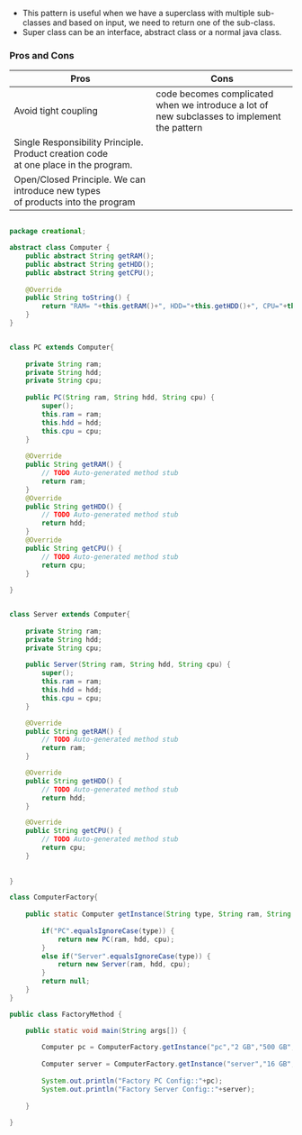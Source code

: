 
- This pattern is useful when we have a superclass with multiple sub-classes and based on input, we need to return one of the sub-class.
- Super class can be an interface, abstract class or a normal java class.

### Pros and Cons

<table>
    <thead>
        <tr>
            <th>Pros</th>
            <th>Cons</th>
        </tr>
    </thead>
    <tr>
        <td>Avoid tight coupling</td>
	<td>code becomes complicated when we introduce a lot of </br> new subclasses to implement the pattern</td>
    </tr>
    <tr>
        <td>Single Responsibility Principle. Product creation code </br>at one place in the program.</td>
	<td></td>
    </tr>
    <tr>
        <td>Open/Closed Principle. We can introduce new types </br>of products into the program</td>
	<td></td>
    </tr>
</table>


```java

package creational;

abstract class Computer {
	public abstract String getRAM();
	public abstract String getHDD();
	public abstract String getCPU();
	
	@Override
	public String toString() {
		return "RAM= "+this.getRAM()+", HDD="+this.getHDD()+", CPU="+this.getCPU();
	}
}


class PC extends Computer{
	
	private String ram;
	private String hdd;
	private String cpu;
	
	public PC(String ram, String hdd, String cpu) {
		super();
		this.ram = ram;
		this.hdd = hdd;
		this.cpu = cpu;
	}
	
	@Override
	public String getRAM() {
		// TODO Auto-generated method stub
		return ram;
	}
	@Override
	public String getHDD() {
		// TODO Auto-generated method stub
		return hdd;
	}
	@Override
	public String getCPU() {
		// TODO Auto-generated method stub
		return cpu;
	}
	
}


class Server extends Computer{
	
	private String ram;
	private String hdd;
	private String cpu;
	
	public Server(String ram, String hdd, String cpu) {
		super();
		this.ram = ram;
		this.hdd = hdd;
		this.cpu = cpu;
	}

	@Override
	public String getRAM() {
		// TODO Auto-generated method stub
		return ram;
	}

	@Override
	public String getHDD() {
		// TODO Auto-generated method stub
		return hdd;
	}

	@Override
	public String getCPU() {
		// TODO Auto-generated method stub
		return cpu;
	}
	
	
}

class ComputerFactory{
	
	public static Computer getInstance(String type, String ram, String hdd, String cpu) {
		
		if("PC".equalsIgnoreCase(type)) {
			return new PC(ram, hdd, cpu);
		}
		else if("Server".equalsIgnoreCase(type)) {
			return new Server(ram, hdd, cpu);
		}
		return null;
	}
}

public class FactoryMethod {

	public static void main(String args[]) {
		
		Computer pc = ComputerFactory.getInstance("pc","2 GB","500 GB","2.4 GHz");
		
		Computer server = ComputerFactory.getInstance("server","16 GB","1 TB","2.9 GHz");
		
		System.out.println("Factory PC Config::"+pc);
		System.out.println("Factory Server Config::"+server);
		
	}	
	
}

```
